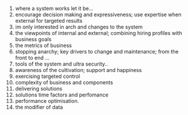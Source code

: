 1. where a system works let it be...
2. encourage decision making and expressiveness; use expertise when external for targeted results
3. im only interested in arch and changes to the system
4. the viewpoints of internal and external; combining hiring profiles with business goals
5. the metrics of business
6. stopping anarchy; key drivers to change and maintenance; from the front to end ...
7. tools of the system and ultra security..
8. awareness of the cultivation; support and happiness
9. exercising targeted control
10. complexity of business and components
11. delivering solutions 
12. solutions time factors and perfomance
13. performance optimisation.
13. the modifier of data
